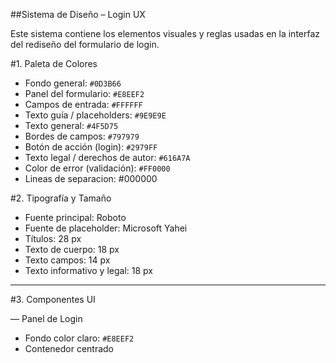 ##Sistema de Diseño – Login UX

Este sistema contiene los elementos visuales y reglas usadas en la interfaz del rediseño del formulario de login.

#1. Paleta de Colores

- Fondo general: `#0D3B66`
- Panel del formulario: `#E8EEF2`
- Campos de entrada: `#FFFFFF`
- Texto guía / placeholders: `#9E9E9E`
- Texto general: `#4F5D75`
- Bordes de campos: `#797979`
- Botón de acción (login): `#2979FF`
- Texto legal / derechos de autor: `#616A7A`
- Color de error (validación): `#FF0000`
- Lineas de separacion: #000000

#2. Tipografía y Tamaño

- Fuente principal: Roboto
- Fuente de placeholder: Microsoft Yahei
- Títulos: 28 px
- Texto de cuerpo: 18 px
- Texto campos: 14 px
- Texto informativo y legal: 18 px

---

#3. Componentes UI

— Panel de Login

- Fondo color claro: `#E8EEF2`
- Contenedor centrado

